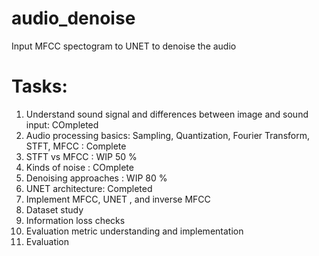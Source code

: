 # audio_denoise
Input MFCC spectogram to UNET to denoise the audio 
# Tasks:
1. Understand sound signal and differences between image and sound input: COmpleted 
2. Audio processing basics: Sampling, Quantization, Fourier Transform, STFT, MFCC : Complete
3. STFT vs MFCC : WIP 50 %
4. Kinds of noise : COmplete
5. Denoising approaches : WIP 80 % 
6. UNET architecture: Completed
7. Implement MFCC, UNET , and inverse MFCC
8. Dataset study
9. Information loss checks
10. Evaluation metric understanding and implementation
11. Evaluation
